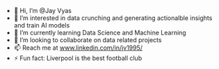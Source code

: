 - 👋 Hi, I’m @Jay Vyas
- 👀 I’m interested in data crunching and generating actionalble insights and train AI models
- 🌱 I’m currently learning Data Science and Machine Learning
- 💞️ I’m looking to collaborate on data related projects
- 📫 Reach me at www.linkedin.com/in/jv1995/
- ⚡ Fun fact: Liverpool is the best football club
